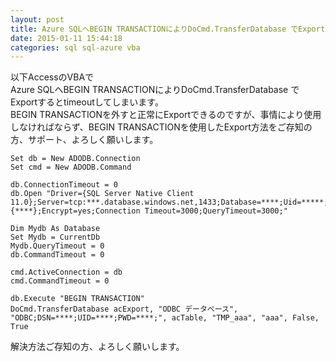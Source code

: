```yaml
---
layout: post
title: Azure SQLへBEGIN TRANSACTIONによりDoCmd.TransferDatabase でExportするとtimeoutする
date: 2015-01-11 15:44:18
categories: sql sql-azure vba
---
```

<p>以下AccessのVBAで<br>
Azure SQLへBEGIN TRANSACTIONによりDoCmd.TransferDatabase でExportするとtimeoutしてしまいます。<br>
BEGIN TRANSACTIONを外すと正常にExportできるのですが、事情により使用しなければならず、BEGIN TRANSACTIONを使用したExport方法をご存知の方、サポート、よろしく願いします。</p>

<pre><code>Set db = New ADODB.Connection
Set cmd = New ADODB.Command

db.ConnectionTimeout = 0
db.Open "Driver={SQL Server Native Client 11.0};Server=tcp:***.database.windows.net,1433;Database=****;Uid=*****;Pwd={****};Encrypt=yes;Connection Timeout=3000;QueryTimeout=3000;"

Dim Mydb As Database
Set Mydb = CurrentDb
Mydb.QueryTimeout = 0
db.CommandTimeout = 0

cmd.ActiveConnection = db
cmd.CommandTimeout = 0

db.Execute "BEGIN TRANSACTION"
DoCmd.TransferDatabase acExport, "ODBC データベース", "ODBC;DSN=****;UID=****;PWD=****;", acTable, "TMP_aaa", "aaa", False, True
</code></pre>

<p>解決方法ご存知の方、よろしく願いします。</p>
